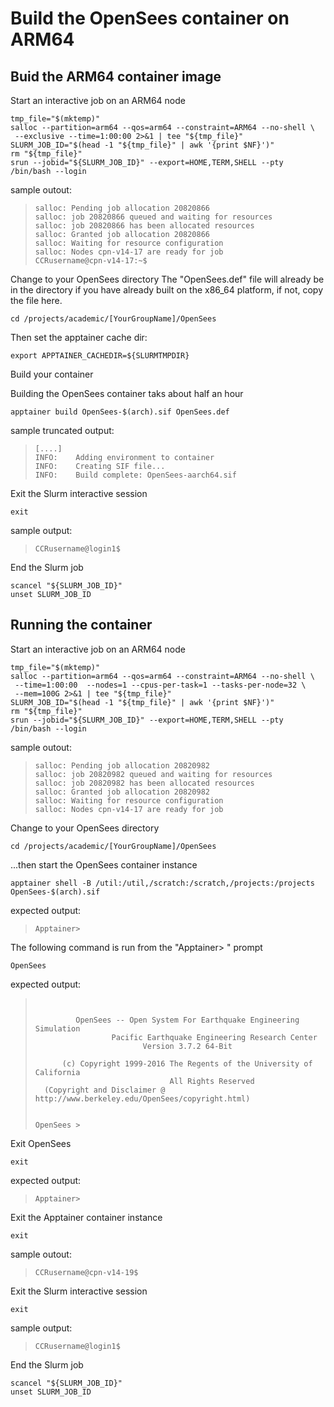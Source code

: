 # Build the OpenSees container on ARM64

## Buid the ARM64 container image

Start an interactive job on an ARM64 node

```
tmp_file="$(mktemp)"
salloc --partition=arm64 --qos=arm64 --constraint=ARM64 --no-shell \
 --exclusive --time=1:00:00 2>&1 | tee "${tmp_file}"
SLURM_JOB_ID="$(head -1 "${tmp_file}" | awk '{print $NF}')"
rm "${tmp_file}"
srun --jobid="${SLURM_JOB_ID}" --export=HOME,TERM,SHELL --pty /bin/bash --login
```

sample outout:

> ```
> salloc: Pending job allocation 20820866
> salloc: job 20820866 queued and waiting for resources
> salloc: job 20820866 has been allocated resources
> salloc: Granted job allocation 20820866
> salloc: Waiting for resource configuration
> salloc: Nodes cpn-v14-17 are ready for job
> CCRusername@cpn-v14-17:~$
> ```

Change to your OpenSees directory
The "OpenSees.def" file will already be in the directory if you have already built
on the x86_64 platform, if not, copy the file here.

```
cd /projects/academic/[YourGroupName]/OpenSees
```

Then set the apptainer cache dir:

```
export APPTAINER_CACHEDIR=${SLURMTMPDIR}
```

Build your container

Building the OpenSees container taks about half an hour

```
apptainer build OpenSees-$(arch).sif OpenSees.def
```

sample truncated output:

> ```
> [....]
> INFO:    Adding environment to container
> INFO:    Creating SIF file...
> INFO:    Build complete: OpenSees-aarch64.sif
> ```

Exit the Slurm interactive session

```
exit
```

sample output:

> ```
> CCRusername@login1$ 
> ```

End the Slurm job

```
scancel "${SLURM_JOB_ID}"
unset SLURM_JOB_ID
```

## Running the container

Start an interactive job on an ARM64 node

```
tmp_file="$(mktemp)"
salloc --partition=arm64 --qos=arm64 --constraint=ARM64 --no-shell \
 --time=1:00:00  --nodes=1 --cpus-per-task=1 --tasks-per-node=32 \
 --mem=100G 2>&1 | tee "${tmp_file}"
SLURM_JOB_ID="$(head -1 "${tmp_file}" | awk '{print $NF}')"
rm "${tmp_file}"
srun --jobid="${SLURM_JOB_ID}" --export=HOME,TERM,SHELL --pty /bin/bash --login
```

sample outout:

> ```
> salloc: Pending job allocation 20820982
> salloc: job 20820982 queued and waiting for resources
> salloc: job 20820982 has been allocated resources
> salloc: Granted job allocation 20820982
> salloc: Waiting for resource configuration
> salloc: Nodes cpn-v14-17 are ready for job
> ```

Change to your OpenSees directory

```
cd /projects/academic/[YourGroupName]/OpenSees
```

...then start the OpenSees container instance

```
apptainer shell -B /util:/util,/scratch:/scratch,/projects:/projects OpenSees-$(arch).sif 
```

expected output:

> ```
> Apptainer> 
> ```

The following command is run from the "Apptainer> " prompt

```
OpenSees
```

expected output:

> ```
> 
> 
>          OpenSees -- Open System For Earthquake Engineering Simulation
>                  Pacific Earthquake Engineering Research Center
>                         Version 3.7.2 64-Bit
> 
>       (c) Copyright 1999-2016 The Regents of the University of California
>                               All Rights Reserved
>   (Copyright and Disclaimer @ http://www.berkeley.edu/OpenSees/copyright.html)
> 
> 
> OpenSees > 
> ```

Exit OpenSees

```
exit
```

expected output:

> ```
> Apptainer> 
> ```

Exit the Apptainer container instance

```
exit
```

sample outout:

> ```
> CCRusername@cpn-v14-19$ 
> ```

Exit the Slurm interactive session

```
exit
```

sample output:

> ```
> CCRusername@login1$ 
> ```

End the Slurm job

```
scancel "${SLURM_JOB_ID}"
unset SLURM_JOB_ID
```

